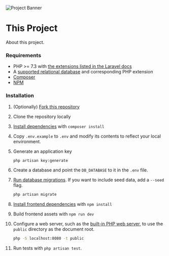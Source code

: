 ![Project Banner](https://raw.githubusercontent.com/tighten/this-project/main/banner.png)
# This Project

About this project.

### Requirements

* PHP >= 7.3 with [the extensions listed in the Laravel docs](https://laravel.com/docs/8.x/deployment#server-requirements)
* A [supported relational database](http://laravel.com/docs/8.x/database#introduction) and corresponding PHP extension
* [Composer](https://getcomposer.org/download/)
* [NPM](https://nodejs.org/)

### Installation

1. (Optionally) [Fork this repository](https://help.github.com/articles/fork-a-repo/)
1. Clone the repository locally
1. [Install dependencies](https://getcomposer.org/doc/01-basic-usage.md#installing-dependencies) with `composer install`
1. Copy `.env.example` to `.env` and modify its contents to reflect your local environment.
1. Generate an application key 

    ```bash 
    php artisan key:generate
    ```
1. Create a database and point the `DB_DATABASE` to it in the `.env` file.
1. [Run database migrations](http://laravel.com/docs/8.x/migrations#running-migrations). If you want to include seed data, add a `--seed` flag.

    ```bash
    php artisan migrate
    ```
1. [Install frontend dependencies](https://docs.npmjs.com/cli/install) with `npm install`
1. Build frontend assets with `npm run dev`
1. Configure a web server, such as the [built-in PHP web server](http://php.net/manual/en/features.commandline.webserver.php), to use the `public` directory as the document root.

    ```bash
    php -S localhost:8080 -t public
    ```
1. Run tests with `php artisan test`.
